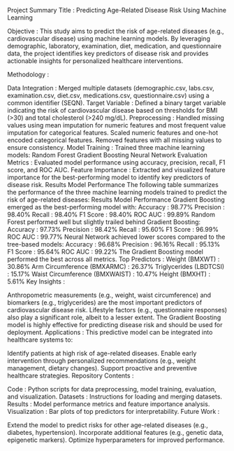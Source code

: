 Project Summary
Title : Predicting Age-Related Disease Risk Using Machine Learning

Objective :
This study aims to predict the risk of age-related diseases (e.g., cardiovascular disease) using machine learning models. By leveraging demographic, laboratory, examination, diet, medication, and questionnaire data, the project identifies key predictors of disease risk and provides actionable insights for personalized healthcare interventions.

Methodology :

Data Integration :
Merged multiple datasets (demographic.csv, labs.csv, examination.csv, diet.csv, medications.csv, questionnaire.csv) using a common identifier (SEQN).
Target Variable :
Defined a binary target variable indicating the risk of cardiovascular disease based on thresholds for BMI (>30) and total cholesterol (>240 mg/dL).
Preprocessing :
Handled missing values using mean imputation for numeric features and most frequent value imputation for categorical features.
Scaled numeric features and one-hot encoded categorical features.
Removed features with all missing values to ensure consistency.
Model Training :
Trained three machine learning models:
Random Forest
Gradient Boosting
Neural Network
Evaluation Metrics :
Evaluated model performance using accuracy, precision, recall, F1 score, and ROC AUC.
Feature Importance :
Extracted and visualized feature importance for the best-performing model to identify key predictors of disease risk.
Results
Model Performance
The following table summarizes the performance of the three machine learning models trained to predict the risk of age-related diseases:
Results
Model Performance
Gradient Boosting emerged as the best-performing model with:
Accuracy : 98.77%
Precision : 98.40%
Recall : 98.40%
F1 Score : 98.40%
ROC AUC : 99.89%
Random Forest performed well but slightly trailed behind Gradient Boosting:
Accuracy : 97.73%
Precision : 98.42%
Recall : 95.60%
F1 Score : 96.99%
ROC AUC : 99.77%
Neural Network achieved lower scores compared to the tree-based models:
Accuracy : 96.68%
Precision : 96.16%
Recall : 95.13%
F1 Score : 95.64%
ROC AUC : 99.22%
The Gradient Boosting model performed the best across all metrics.
Top Predictors :
Weight (BMXWT) : 30.86%
Arm Circumference (BMXARMC) : 26.37%
Triglycerides (LBDTCSI) : 15.17%
Waist Circumference (BMXWAIST) : 10.47%
Height (BMXHT) : 5.61%
Key Insights :

Anthropometric measurements (e.g., weight, waist circumference) and biomarkers (e.g., triglycerides) are the most important predictors of cardiovascular disease risk.
Lifestyle factors (e.g., questionnaire responses) also play a significant role, albeit to a lesser extent.
The Gradient Boosting model is highly effective for predicting disease risk and should be used for deployment.
Applications :
This predictive model can be integrated into healthcare systems to:

Identify patients at high risk of age-related diseases.
Enable early intervention through personalized recommendations (e.g., weight management, dietary changes).
Support proactive and preventive healthcare strategies.
Repository Contents :

Code : Python scripts for data preprocessing, model training, evaluation, and visualization.
Datasets : Instructions for loading and merging datasets.
Results : Model performance metrics and feature importance analysis.
Visualization : Bar plots of top predictors for interpretability.
Future Work :

Extend the model to predict risks for other age-related diseases (e.g., diabetes, hypertension).
Incorporate additional features (e.g., genetic data, epigenetic markers).
Optimize hyperparameters for improved performance.
